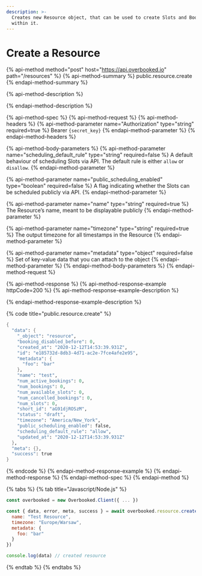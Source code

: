 ```yaml
---
description: >-
  Creates new Resource object, that can be used to create Slots and Bookings
  within it.
---
```


# Create a Resource

{% api-method method="post" host="https://api.overbooked.io" path="/resources" %}
{% api-method-summary %}
public.resource.create
{% endapi-method-summary %}

{% api-method-description %}

{% endapi-method-description %}

{% api-method-spec %}
{% api-method-request %}
{% api-method-headers %}
{% api-method-parameter name="Authorization" type="string" required=true %}
Bearer `{secret_key}`
{% endapi-method-parameter %}
{% endapi-method-headers %}

{% api-method-body-parameters %}
{% api-method-parameter name="scheduling\_default\_rule" type="string" required=false %}
A default behaviour of scheduling Slots via API. The default rule is either `allow` or `disallow`.
{% endapi-method-parameter %}

{% api-method-parameter name="public\_scheduling\_enabled" type="boolean" required=false %}
A flag indicating whether the Slots can be scheduled publicly via API.
{% endapi-method-parameter %}

{% api-method-parameter name="name" type="string" required=true %}
The Resource’s name, meant to be displayable publicly
{% endapi-method-parameter %}

{% api-method-parameter name="timezone" type="string" required=true %}
The output timezone for all timestamps in the Resource
{% endapi-method-parameter %}

{% api-method-parameter name="metadata" type="object" required=false %}
Set of key-value data that you can attach to the object
{% endapi-method-parameter %}
{% endapi-method-body-parameters %}
{% endapi-method-request %}

{% api-method-response %}
{% api-method-response-example httpCode=200 %}
{% api-method-response-example-description %}

{% endapi-method-response-example-description %}

{% code title="public.resource.create" %}
```scheme
{
  "data": {
    "_object": "resource",
    "booking_disabled_before": 0,
    "created_at": "2020-12-12T14:53:39.931Z",
    "id": "e185732d-8db3-4d71-ac2e-7fce4afe2e95",
    "metadata": {
      "foo": "bar"
    },
    "name": "test",
    "num_active_bookings": 0,
    "num_bookings": 0,
    "num_available_slots": 0,
    "num_cancelled_bookings": 0,
    "num_slots": 0,
    "short_id": "aG91djROSzM",
    "status": "draft",
    "timezone": "America/New_York",
    "public_scheduling_enabled": false,
    "scheduling_default_rule": "allow",
    "updated_at": "2020-12-12T14:53:39.931Z"
  },
  "meta": {},
  "success": true
}
```
{% endcode %}
{% endapi-method-response-example %}
{% endapi-method-response %}
{% endapi-method-spec %}
{% endapi-method %}



{% tabs %}
{% tab title="Javascript/Node.js" %}
```javascript
const overbooked = new Overbooked.Client({ ... })

const { data, error, meta, success } = await overbooked.resource.create({
  name: "Test Resource",
  timezone: "Europe/Warsaw",
  metadata: {
    foo: "bar"
  }
})

console.log(data) // created resource
```
{% endtab %}
{% endtabs %}

